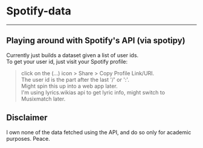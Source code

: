 # Spotify-data  
---  
  
## Playing around with Spotify's API (via spotipy)  
Currently just builds a dataset given a list of user ids.  
To get your user id, just visit your Spotify profile:  
> click on the (...) icon > Share > Copy Profile Link/URI.  
The user id is the part after the last '/' or ':'.    
Might spin this up into a web app later.  
I'm using lyrics.wikias api to get lyric info, might switch to Musixmatch later.  

## Disclaimer  
I own none of the data fetched using the API, and do so only for academic purposes. Peace.  
